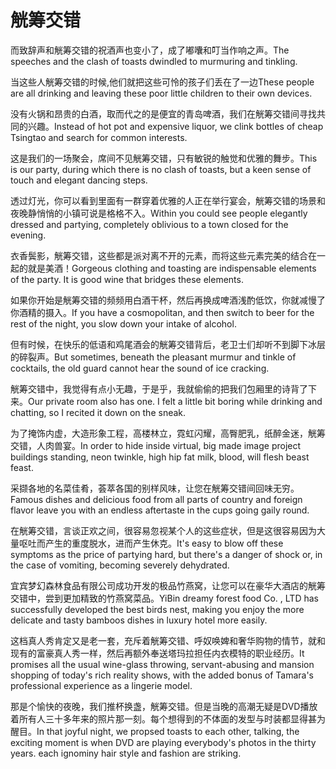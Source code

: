 # 觥筹交错

<p><span class="chinese">而致辞声和觥筹交错的祝酒声也变小了，成了嘟囔和叮当作响之声。</span><span class="english">The speeches and the clash of toasts dwindled to murmuring and tinkling.</span></p>

<p><span class="chinese">当这些人觥筹交错的时候,他们就把这些可怜的孩子们丢在了一边</span><span class="english">These people are all drinking and leaving these poor little children to their own devices.</span></p>

<p><span class="chinese">没有火锅和昂贵的白酒，取而代之的是便宜的青岛啤酒，我们在觥筹交错间寻找共同的兴趣。</span><span class="english">Instead of hot pot and expensive liquor, we clink bottles of cheap Tsingtao and search for common interests.</span></p>

<p><span class="chinese">这是我们的一场聚会，席间不见觥筹交错，只有敏锐的触觉和优雅的舞步。</span><span class="english">This is our party, during which there is no clash of toasts, but a keen sense of touch and elegant dancing steps.</span></p>

<p><span class="chinese">透过灯光，你可以看到里面有一群穿着优雅的人正在举行宴会，觥筹交错的场景和夜晚静悄悄的小镇可说是格格不入。</span><span class="english">Within you could see people elegantly dressed and partying, completely oblivious to a town closed for the evening.</span></p>

<p><span class="chinese">衣香鬓影，觥筹交错，这些都是派对离不开的元素，而将这些元素完美的结合在一起的就是美酒！</span><span class="english">Gorgeous clothing and toasting are indispensable elements of the party. It is good wine that bridges these elements.</span></p>

<p><span class="chinese">如果你开始是觥筹交错的频频用白酒干杯，然后再换成啤酒浅酌低饮，你就减慢了你酒精的摄入。</span><span class="english">If you have a cosmopolitan, and then switch to beer for the rest of the night, you slow down your intake of alcohol.</span></p>

<p><span class="chinese">但有时候，在快乐的低语和鸡尾酒会的觥筹交错背后，老卫士们却听不到脚下冰层的碎裂声。</span><span class="english">But sometimes, beneath the pleasant murmur and tinkle of cocktails, the old guard cannot hear the sound of ice cracking.</span></p>

<p><span class="chinese">觥筹交错中，我觉得有点小无趣，于是乎，我就偷偷的把我们包厢里的诗背了下来。</span><span class="english">Our private room also has one. I felt a little bit boring while drinking and chatting, so I recited it down on the sneak.</span></p>

<p><span class="chinese">为了掩饰内虚，大造形象工程，高楼林立，霓虹闪耀，高臀肥乳，纸醉金迷，觥筹交错，人肉兽宴。</span><span class="english">In order to hide inside virtual, big made image project buildings standing, neon twinkle, high hip fat milk, blood, will flesh beast feast.</span></p>

<p><span class="chinese">采撷各地的名菜佳肴，荟萃各国的别样风味，让您在觥筹交错间回味无穷。</span><span class="english">Famous dishes and delicious food from all parts of country and foreign flavor leave you with an endless aftertaste in the cups going gaily round.</span></p>

<p><span class="chinese">在觥筹交错，言谈正欢之间，很容易忽视某个人的这些症状，但是这很容易因为大量呕吐而产生的重度脱水，进而产生休克。</span><span class="english">It's easy to blow off these symptoms as the price of partying hard, but there's a danger of shock or, in the case of vomiting, becoming severely dehydrated.</span></p>

<p><span class="chinese">宜宾梦幻森林食品有限公司成功开发的极品竹燕窝，让您可以在豪华大酒店的觥筹交错中，尝到更加精致的竹燕窝菜品。</span><span class="english">YiBin dreamy forest food Co. , LTD has successfully developed the best birds nest, making you enjoy the more delicate and tasty bamboos dishes in luxury hotel more easily.</span></p>

<p><span class="chinese">这档真人秀肯定又是老一套，充斥着觥筹交错、呼奴唤婢和奢华购物的情节，就和现有的富豪真人秀一样，然后再额外奉送塔玛拉担任内衣模特的职业经历。</span><span class="english">It promises all the usual wine-glass throwing, servant-abusing and mansion shopping of today's rich reality shows, with the added bonus of Tamara's professional experience as a lingerie model.</span></p>

<p><span class="chinese">那是个愉快的夜晚，我们推杯换盏，觥筹交错。但是当晚的高潮无疑是DVD播放着所有人三十多年来的照片那一刻。每个想得到的不体面的发型与时装都显得甚为醒目。</span><span class="english">In that joyful night, we propsed toasts to each other, talking, the exciting moment is when DVD are playing everybody's photos in the thirty years. each ignominy hair style and fashion are striking.</span></p>

